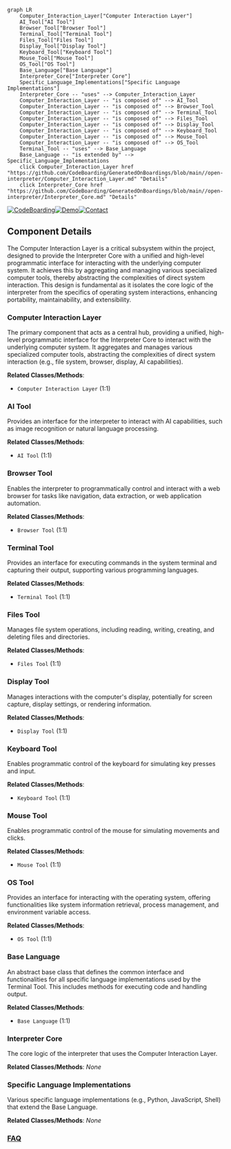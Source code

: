 ```mermaid
graph LR
    Computer_Interaction_Layer["Computer Interaction Layer"]
    AI_Tool["AI Tool"]
    Browser_Tool["Browser Tool"]
    Terminal_Tool["Terminal Tool"]
    Files_Tool["Files Tool"]
    Display_Tool["Display Tool"]
    Keyboard_Tool["Keyboard Tool"]
    Mouse_Tool["Mouse Tool"]
    OS_Tool["OS Tool"]
    Base_Language["Base Language"]
    Interpreter_Core["Interpreter Core"]
    Specific_Language_Implementations["Specific Language Implementations"]
    Interpreter_Core -- "uses" --> Computer_Interaction_Layer
    Computer_Interaction_Layer -- "is composed of" --> AI_Tool
    Computer_Interaction_Layer -- "is composed of" --> Browser_Tool
    Computer_Interaction_Layer -- "is composed of" --> Terminal_Tool
    Computer_Interaction_Layer -- "is composed of" --> Files_Tool
    Computer_Interaction_Layer -- "is composed of" --> Display_Tool
    Computer_Interaction_Layer -- "is composed of" --> Keyboard_Tool
    Computer_Interaction_Layer -- "is composed of" --> Mouse_Tool
    Computer_Interaction_Layer -- "is composed of" --> OS_Tool
    Terminal_Tool -- "uses" --> Base_Language
    Base_Language -- "is extended by" --> Specific_Language_Implementations
    click Computer_Interaction_Layer href "https://github.com/CodeBoarding/GeneratedOnBoardings/blob/main//open-interpreter/Computer_Interaction_Layer.md" "Details"
    click Interpreter_Core href "https://github.com/CodeBoarding/GeneratedOnBoardings/blob/main//open-interpreter/Interpreter_Core.md" "Details"
```
[![CodeBoarding](https://img.shields.io/badge/Generated%20by-CodeBoarding-9cf?style=flat-square)](https://github.com/CodeBoarding/GeneratedOnBoardings)[![Demo](https://img.shields.io/badge/Try%20our-Demo-blue?style=flat-square)](https://www.codeboarding.org/demo)[![Contact](https://img.shields.io/badge/Contact%20us%20-%20contact@codeboarding.org-lightgrey?style=flat-square)](mailto:contact@codeboarding.org)

## Component Details

The Computer Interaction Layer is a critical subsystem within the project, designed to provide the Interpreter Core with a unified and high-level programmatic interface for interacting with the underlying computer system. It achieves this by aggregating and managing various specialized computer tools, thereby abstracting the complexities of direct system interaction. This design is fundamental as it isolates the core logic of the interpreter from the specifics of operating system interactions, enhancing portability, maintainability, and extensibility.

### Computer Interaction Layer
The primary component that acts as a central hub, providing a unified, high-level programmatic interface for the Interpreter Core to interact with the underlying computer system. It aggregates and manages various specialized computer tools, abstracting the complexities of direct system interaction (e.g., file system, browser, display, AI capabilities).


**Related Classes/Methods**:

- `Computer Interaction Layer` (1:1)


### AI Tool
Provides an interface for the interpreter to interact with AI capabilities, such as image recognition or natural language processing.


**Related Classes/Methods**:

- `AI Tool` (1:1)


### Browser Tool
Enables the interpreter to programmatically control and interact with a web browser for tasks like navigation, data extraction, or web application automation.


**Related Classes/Methods**:

- `Browser Tool` (1:1)


### Terminal Tool
Provides an interface for executing commands in the system terminal and capturing their output, supporting various programming languages.


**Related Classes/Methods**:

- `Terminal Tool` (1:1)


### Files Tool
Manages file system operations, including reading, writing, creating, and deleting files and directories.


**Related Classes/Methods**:

- `Files Tool` (1:1)


### Display Tool
Manages interactions with the computer's display, potentially for screen capture, display settings, or rendering information.


**Related Classes/Methods**:

- `Display Tool` (1:1)


### Keyboard Tool
Enables programmatic control of the keyboard for simulating key presses and input.


**Related Classes/Methods**:

- `Keyboard Tool` (1:1)


### Mouse Tool
Enables programmatic control of the mouse for simulating movements and clicks.


**Related Classes/Methods**:

- `Mouse Tool` (1:1)


### OS Tool
Provides an interface for interacting with the operating system, offering functionalities like system information retrieval, process management, and environment variable access.


**Related Classes/Methods**:

- `OS Tool` (1:1)


### Base Language
An abstract base class that defines the common interface and functionalities for all specific language implementations used by the Terminal Tool. This includes methods for executing code and handling output.


**Related Classes/Methods**:

- `Base Language` (1:1)


### Interpreter Core
The core logic of the interpreter that uses the Computer Interaction Layer.


**Related Classes/Methods**: _None_

### Specific Language Implementations
Various specific language implementations (e.g., Python, JavaScript, Shell) that extend the Base Language.


**Related Classes/Methods**: _None_



### [FAQ](https://github.com/CodeBoarding/GeneratedOnBoardings/tree/main?tab=readme-ov-file#faq)